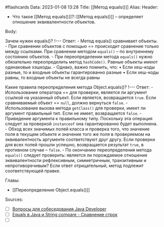 #flashcards
Data: 2023-01-08 13:28
Title: [[Метод equals()]]
Alias:
Header: 

- Что такое [[Метод equals()]]?::[[Метод equals()]] – определяет отношение эквивалентности объектов.
<!--SR:!2023-01-28,1,130-->


Body:

Зачем нужен equals()? 
!---
Ответ: 
	- Метод equals() сравнивает объекты. 
	- При сравнении объектов с помощью == происходит сравнение только между ссылками. При сравнении методом `equals()` – по внутреннему состоянию объектов. 
	- При переопределении метода `equals()` нужно обязательно переопределить метод `hashCode()`. Равные объекты имеют одинаковые хэшкоды.
	- Однако, важно помнить, что:
		• Если хеш-коды разные, то и входные объекты гарантированно разные
		• Если хеш-коды равны, то входные объекты не всегда равны
<!--SR:!2023-01-28,1,130-->




Какие правила переопределения метода Object.equals()?
!---
Ответ:
	- Использование оператора == для проверки, является ли аргумент ссылкой на указанный объект. Если является, возвращается `true`. Если сравниваемый объект == `null`, должно вернуться `false`.
	- Использование вызова метода `getClass()` для проверки, имеет ли аргумент правильный тип. Если не имеет, возвращается `false`.
	- Приведение аргумента к правильному типу. Поскольку эта операция следует за проверкой `instanceof` она гарантированно будет выполнена.
	- Обход всех значимых полей класса и проверка того, что значение поля в текущем объекте и значение того же поля в проверяемом на эквивалентность аргументе соответствуют друг другу. Если проверки для всех полей прошли успешно, возвращается результат `true`, в противном случае – `false`.
	- По окончанию переопределения метода `equals()` следует проверить:  является ли порождаемое отношение эквивалентности рефлексивным, симметричным, транзитивным и непротиворечивым? Если ответ отрицательный, метод подлежит соответствующей правке.
<!--SR:!2023-01-28,1,130-->




Главы:
- [[Переопределение Object.equals()]]


Sources:
- [ ] [Вопросы для собеседования Java Developer](https://github.com/enhorse/java-interview/blob/master/README.md#%D0%9E%D0%9E%D0%9F)
- [ ] [Equals в Java и String compare - Сравнение строк](https://javarush.com/groups/posts/equals-java-sravnenie-strok)
- [ ] []()
